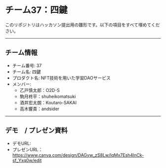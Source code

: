 # チーム37：四鍵

このリポジトリはハッカソン提出用の雛形です。以下の項目をすべて埋めてください。

---

## チーム情報
- チーム番号: 37
- チーム名: 四鍵
- プロダクト名: NFT技術を用いた学習DAOサービス
- メンバー: 
    - 乙戸慎太郎：O2D-S
    - 駒月柊平：shuheikomatsuki
    - 酒井宏太朗：Koutaro-SAKAI
    - 高木響貴：andsider
---

## デモ　/ プレゼン資料
- デモURL: 
- プレゼンURL： https://www.canva.com/design/DAGyw_zS8Lw/lqMx7Esh4lnCk-sf_Yxq0w/edit
